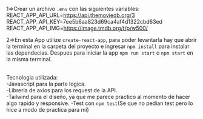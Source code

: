 
 
1=>Crear un archivo `.env` con las siguientes variables: 
<br />
REACT_APP_API_URL=https://api.themoviedb.org/3
<br />
REACT_APP_API_KEY=7ee5b6aa823d69ca4af4d1322cbd63ed
<br />
REACT_APP_API_IMG=https://image.tmdb.org/t/p/w500/
<br />


2=>En esta App utilize `create-react-app`, para poder levantarla hay que abrir la terminal en la carpeta del proyecto e ingresar `npm install` para instalar las dependecias.
Despues para iniciar la app `npm run start` o `npm start` en la misma terminal.


<br />Tecnologia utilizada:
<br />
-Javascript para la parte logica.
<br />
-Libreria de axios para los request de la API.
<br />
-Tailwind para el diseño, ya que me parece practico al momento de hacer algo rapido y responsive.
-Test con `npm test`(Se que no pedian test pero lo hice a modo de practica para mi)
